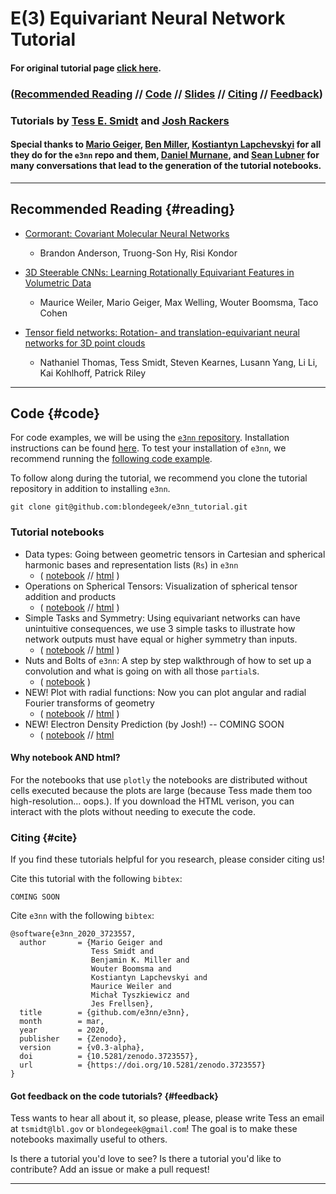 # E(3) Equivariant Neural Network Tutorial
#### For original tutorial page [click here](/e3nn_tutorial/index_orig).

### ([Recommended Reading](#reading) // [Code](#code) // [Slides](https://docs.google.com/presentation/d/1PznWO7HULKSal_fkPttho735UUmNgXXclIT6EQPaeCU/edit?usp=sharing) // [Citing](#cite) // [Feedback](#feedback))

### Tutorials by [Tess E. Smidt](https://crd.lbl.gov/departments/computational-science/ccmc/staff/alvarez-fellows/tess-smidt/) and [Josh Rackers](https://cfwebprod.sandia.gov/cfdocs/CompResearch/templates/insert/profile.cfm?jracker)

#### Special thanks to [Mario Geiger](https://e3nn.ch/), [Ben Miller](http://mathben.com/), [Kostiantyn Lapchevskyi](https://www.linkedin.com/in/klsky/) for all they do for the `e3nn` repo and them, [Daniel Murnane](https://www.linkedin.com/in/daniel-murnane-01277031/), and [Sean Lubner](https://eta.lbl.gov/people/Sean-Lubner) for many conversations that lead to the generation of the tutorial notebooks.

* * *

## Recommended Reading {#reading}
* [Cormorant: Covariant Molecular Neural Networks](https://arxiv.org/abs/1906.04015)
  * Brandon Anderson, Truong-Son Hy, Risi Kondor

* [3D Steerable CNNs: Learning Rotationally Equivariant Features in Volumetric Data](https://arxiv.org/abs/1807.02547)
  * Maurice Weiler, Mario Geiger, Max Welling, Wouter Boomsma, Taco Cohen

* [Tensor field networks: Rotation- and translation-equivariant neural networks for 3D point clouds](https://arxiv.org/abs/1802.08219)
  * Nathaniel Thomas, Tess Smidt, Steven Kearnes, Lusann Yang, Li Li, Kai Kohlhoff, Patrick Riley

* * *

## Code {#code}
For code examples, we will be using the [`e3nn` repository](https://github.com/e3nn/e3nn). Installation instructions can be found [here](https://github.com/e3nn/e3nn/#installation). To test your installation of `e3nn`, we recommend running the [following code example](https://github.com/e3nn/e3nn/blob/point/examples/point/tetris.py).

To follow along during the tutorial, we recommend you clone the tutorial repository in addition to installing `e3nn`.
```
git clone git@github.com:blondegeek/e3nn_tutorial.git
```

### Tutorial notebooks
* Data types: Going between geometric tensors in Cartesian and spherical harmonic bases and representation lists (`Rs`) in `e3nn`
  * ( [notebook](https://github.com/blondegeek/e3nn_tutorial/blob/master/data_types.ipynb) // [html](https://blondegeek.github.io/e3nn_tutorial/data_types.html) )
* Operations on Spherical Tensors: Visualization of spherical tensor addition and products
  * ( [notebook](https://github.com/blondegeek/e3nn_tutorial/blob/master/operations_on_spherical_tensors.ipynb) // [html](https://blondegeek.github.io/e3nn_tutorial/operations_on_spherical_tensors.html) )
* Simple Tasks and Symmetry: Using equivariant networks can have unintuitive consequences, we use 3 simple tasks to illustrate how network outputs must have equal or higher symmetry than inputs.
  * ( [notebook](https://github.com/blondegeek/e3nn_tutorial/blob/master/simple_tasks_and_symmetry.ipynb) // [html](https://blondegeek.github.io/e3nn_tutorial/simple_tasks_and_symmetry.html) )
* Nuts and Bolts of `e3nn`: A step by step walkthrough of how to set up a convolution and what is going on with all those `partial`s.
  * ( [notebook](https://github.com/blondegeek/e3nn_tutorial/blob/master/nuts_and_bolts_of_e3nn.ipynb) )
* NEW! Plot with radial functions: Now you can plot angular and radial Fourier transforms of geometry
  * ( [notebook](https://github.com/blondegeek/e3nn_tutorial/blob/master/example_plot_with_radial.ipynb) // [html](https://blondegeek.github.io/e3nn_tutorial/example_plot_with_radial.html) )
* NEW! Electron Density Prediction (by Josh!) -- COMING SOON
  * ( [notebook](https://github.com/blondegeek/e3nn_tutorial/blob/master/density_tutorial.ipynb) // [html](https://blondegeek.github.io/e3nn_tutorial/density_tutorial.html)

#### Why notebook AND html?
For the notebooks that use `plotly` the notebooks are distributed without cells executed because the plots are large (because Tess made them too high-resolution... oops.). If you download the HTML verison, you can interact with the plots without needing to execute the code.

### Citing {#cite}
If you find these tutorials helpful for you research, please consider citing us!

Cite this tutorial with the following `bibtex`:
```
COMING SOON
```

Cite `e3nn` with the following `bibtex`:
```
@software{e3nn_2020_3723557,
  author       = {Mario Geiger and
                  Tess Smidt and
                  Benjamin K. Miller and
                  Wouter Boomsma and
                  Kostiantyn Lapchevskyi and
                  Maurice Weiler and
                  Michał Tyszkiewicz and
                  Jes Frellsen},
  title        = {github.com/e3nn/e3nn},
  month        = mar,
  year         = 2020,
  publisher    = {Zenodo},
  version      = {v0.3-alpha},
  doi          = {10.5281/zenodo.3723557},
  url          = {https://doi.org/10.5281/zenodo.3723557}
}
```

#### Got feedback on the code tutorials? {#feedback}
Tess wants to hear all about it, so please, please, please write Tess an email at `tsmidt@lbl.gov` or `blondegeek@gmail.com`! The goal is to make these notebooks maximally useful to others. 

Is there a tutorial you'd love to see? Is there a tutorial you'd like to contribute? Add an issue or make a pull request!
* * *

